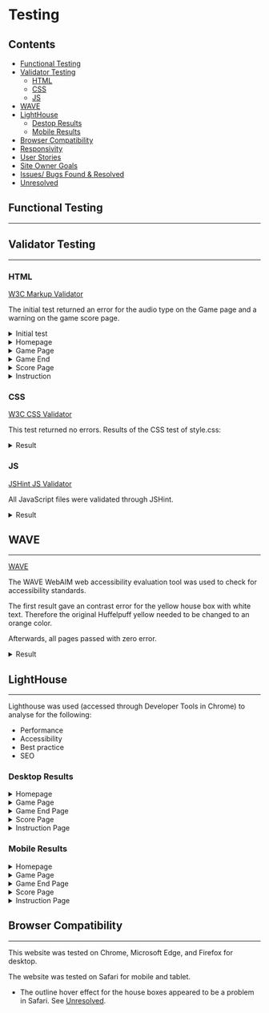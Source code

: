 # Testing

## Contents

- [Functional Testing](#functional-testing)
- [Validator Testing](#validator-testing)
  - [HTML](#html)
  - [CSS](#css)
  - [JS](#js)
- [WAVE](#wave)
- [LightHouse](#lighthouse)
  - [Destop Results](#desktop-results)
  - [Mobile Results](#mobile-results)
- [Browser Compatibility](#browser-compatibility)
- [Responsivity](#responsivity)
- [User Stories](#user-stories)
- [Site Owner Goals](#goals)
- [Issues/ Bugs Found & Resolved](#issues-bugs)
- [Unresolved](#unresolved)

## <a name="functional-testing">Functional Testing</a>

---

## <a name="validator-testing">Validator Testing</a>

---

### <a name="html">HTML</a>

[W3C Markup Validator](https://validator.w3.org/)

The initial test returned an error for the audio type on the Game page and a warning on the game score page.

<details>
<summary>Initial test</summary>

![HTML Validator first results](assets/testing/w3c-game1.jpg)

![HTML Validator first results](assets/testing/w3c-score1.jpg)

</details>
<details>
<summary>Homepage</summary>

![Screenshot of WC3 testing for Homepage](assets/testing/w3c-index.jpg)

</details>
<details>
<summary>Game Page</summary>

![Screenshot of WC3 testing for Location page](assets/testing/w3c-game2.jpg)

</details>
<details>
<summary>Game End</summary>

![Screenshot of WC3 testing for Schedulen page](assets/testing/w3c-end.jpg)

</details>
<details>
<summary>Score Page</summary>

![Screenshot of WC3 testing for Signup page](assets/testing/w3c-score2.jpg)

</details>
<details>
<summary>Instruction</summary>

![Screenshot of WC3 testing for Schedulen page](assets/testing/w3c-instruction.jpg)

</details>

### <a name="css">CSS</a>

[W3C CSS Validator](https://jigsaw.w3.org/css-validator/)

This test returned no errors.
Results of the CSS test of style.css:

<details>
<summary>Result</summary>

![Screenshot of WC3 testing](assets/testing/w3c-css.jpg)

</details>

### <a name="js">JS</a>

[JSHint JS Validator](https://jshint.com/)

All JavaScript files were validated through JSHint.

<details>
<summary>Result</summary>

![Screenshot of JSHint testing](assets/testing/jshint.jpg)

</details>

## <a name="wave">WAVE</a>

---

[WAVE](https://wave.webaim.org/)

The WAVE WebAIM web accessibility evaluation tool was used to check for accessibility standards.

The first result gave an contrast error for the yellow house box with white text. Therefore the original Huffelpuff yellow needed to be changed to an orange color.

Afterwards, all pages passed with zero error.

<details>
<summary>Result</summary>

![Screenshot of WAVE Validator Results](assets/testing/wave.jpg)

</details>

## <a name="lighthouse">LightHouse</a>

---

Lighthouse was used (accessed through Developer Tools in Chrome) to analyse for the following:

- Performance
- Accessibility
- Best practice
- SEO

### Desktop Results

<details>
<summary>Homepage</summary>

![Screenshot of Lighthouse Desktop Validator Results for InnSki homepage](assets/testing/lh-desktop-index.jpg)

</details>
<details>
<summary>Game Page</summary>

![Screenshot of Lighthouse Desktop Validator Results for Location page](assets/testing/lh-desktop-game.jpg)

</details>
<details>
<summary>Game End Page</summary>

![Screenshot of Lighthouse Desktop Validator Results for Location page](assets/testing/lh-desktop-end.jpg)

</details>
<details>
<summary>Score Page</summary>

![Screenshot of Lighthouse Desktop Validator Results for Location page](assets/testing/lh-desktop-score.jpg)

</details>
<details>
<summary>Instruction Page</summary>

![Screenshot of Lighthouse Desktop Validator Results for Location page](assets/testing/lh-desktop-instruction.jpg)

</details>

### Mobile Results

<details>
<summary>Homepage</summary>

![Screenshot of Lighthouse Desktop Validator Results for InnSki homepage](assets/testing/lh-mobile-index.jpg)

</details>
<details>
<summary>Game Page</summary>

![Screenshot of Lighthouse Desktop Validator Results for Location page](assets/testing/lh-mobile-game.jpg)

</details>
<details>
<summary>Game End Page</summary>

![Screenshot of Lighthouse Desktop Validator Results for Location page](assets/testing/lh-mobile-end.jpg)

</details>
<details>
<summary>Score Page</summary>

![Screenshot of Lighthouse Desktop Validator Results for Location page](assets/testing/lh-mobile-score.jpg)

</details>
<details>
<summary>Instruction Page</summary>

![Screenshot of Lighthouse Desktop Validator Results for Location page](assets/testing/lh-mobile-instruction.jpg)

</details>

## <a name="browser-compatibility">Browser Compatibility</a>

---

This website was tested on Chrome, Microsoft Edge, and Firefox for desktop.

The website was tested on Safari for mobile and tablet.

- The outline hover effect for the house boxes appeared to be a problem in Safari. See [Unresolved](#unresolved).
